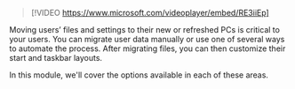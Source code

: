 > [!VIDEO https://www.microsoft.com/videoplayer/embed/RE3iiEp]

Moving users’ files and settings to their new or refreshed PCs is critical to your users. You can migrate user data manually or use one of several ways to automate the process. After migrating files, you can then customize their start and taskbar layouts. 

In this module, we'll cover the options available in each of these areas.
